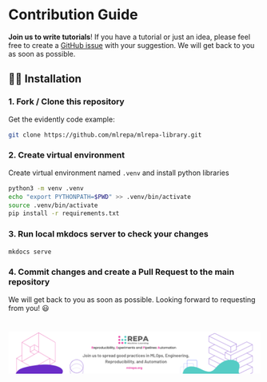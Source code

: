 # Contribution Guide

**Join us to write tutorials**! If you have a tutorial or just an idea, please feel free to create a [GitHub issue](https://github.com/mlrepa/mlrepa-library/issues) with your suggestion. We will get back to you as soon as possible.

## :woman_technologist: Installation

### 1. Fork / Clone this repository

Get the evidently code example:

```bash
git clone https://github.com/mlrepa/mlrepa-library.git 
```

### 2. Create virtual environment

Create virtual environment named `.venv` and install python libraries

```bash
python3 -m venv .venv
echo "export PYTHONPATH=$PWD" >> .venv/bin/activate
source .venv/bin/activate
pip install -r requirements.txt
```

### 3. Run local mkdocs server to check your changes

```bash
mkdocs serve
```


### 4. Commit changes and create a Pull Request to the main repository

We will get back to you as soon as possible. Looking forward to requesting from you! :smiley:

# 
![banner](static/footer.png)